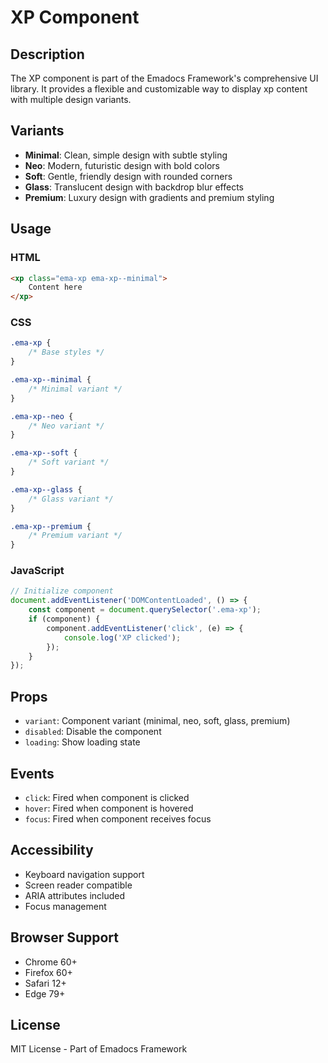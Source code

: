 # XP Component

## Description
The XP component is part of the Emadocs Framework's comprehensive UI library. It provides a flexible and customizable way to display xp content with multiple design variants.

## Variants
- **Minimal**: Clean, simple design with subtle styling
- **Neo**: Modern, futuristic design with bold colors
- **Soft**: Gentle, friendly design with rounded corners
- **Glass**: Translucent design with backdrop blur effects
- **Premium**: Luxury design with gradients and premium styling

## Usage

### HTML
```html
<xp class="ema-xp ema-xp--minimal">
    Content here
</xp>
```

### CSS
```css
.ema-xp {
    /* Base styles */
}

.ema-xp--minimal {
    /* Minimal variant */
}

.ema-xp--neo {
    /* Neo variant */
}

.ema-xp--soft {
    /* Soft variant */
}

.ema-xp--glass {
    /* Glass variant */
}

.ema-xp--premium {
    /* Premium variant */
}
```

### JavaScript
```javascript
// Initialize component
document.addEventListener('DOMContentLoaded', () => {
    const component = document.querySelector('.ema-xp');
    if (component) {
        component.addEventListener('click', (e) => {
            console.log('XP clicked');
        });
    }
});
```

## Props
- `variant`: Component variant (minimal, neo, soft, glass, premium)
- `disabled`: Disable the component
- `loading`: Show loading state

## Events
- `click`: Fired when component is clicked
- `hover`: Fired when component is hovered
- `focus`: Fired when component receives focus

## Accessibility
- Keyboard navigation support
- Screen reader compatible
- ARIA attributes included
- Focus management

## Browser Support
- Chrome 60+
- Firefox 60+
- Safari 12+
- Edge 79+

## License
MIT License - Part of Emadocs Framework
